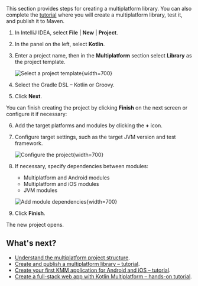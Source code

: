 [//]: # (title: Create a multiplatform library)

This section provides steps for creating a multiplatform library. You can also complete the [tutorial](multiplatform-library.md) 
where you will create a multiplatform library, test it, and publish it to Maven.

1. In IntelliJ IDEA, select **File** | **New** | **Project**.
2. In the panel on the left, select **Kotlin**.
3. Enter a project name, then in the **Multiplatform** section select **Library** as the project template.

    ![Select a project template](mpp-project-1.png){width=700}

4. Select the Gradle DSL – Kotlin or Groovy.
5. Click **Next**.

You can finish creating the project by clicking **Finish** on the next screen or configure it if necessary:

6. Add the target platforms and modules by clicking the **+** icon.

7. Configure target settings, such as the target JVM version and test framework.    

    ![Configure the project](mpp-project-2.png){width=700}

8. If necessary, specify dependencies between modules:
    *   Multiplatform and Android modules
    *   Multiplatform and iOS modules
    *   JVM modules  
    
    ![Add module dependencies](mpp-project-3.png){width=700}

9. Click **Finish**.

The new project opens. 

## What's next?

* [Understand the multiplatform project structure](mpp-discover-project.md). 
* [Create and publish a multiplatform library – tutorial](multiplatform-library.md).
* [Create your first KMM application for Android and iOS – tutorial](kmm-create-first-app.md).
* [Create a full-stack web app with Kotlin Multiplatform – hands-on tutorial](https://play.kotlinlang.org/hands-on/Full%20Stack%20Web%20App%20with%20Kotlin%20Multiplatform/01_Introduction).
